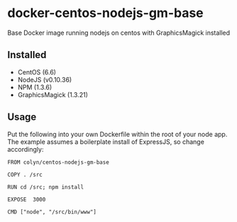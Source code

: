 # docker-centos-nodejs-gm-base
Base Docker image running nodejs on centos with GraphicsMagick installed

## Installed
 
 * CentOS (6.6)
 * NodeJS (v0.10.36)
 * NPM (1.3.6)
 * GraphicsMagick (1.3.21)

## Usage

Put the following into your own Dockerfile within the root of your node app. The example assumes a boilerplate install of ExpressJS, so change accordingly:

```
FROM colyn/centos-nodejs-gm-base

COPY . /src

RUN cd /src; npm install

EXPOSE  3000

CMD ["node", "/src/bin/www"]
```
